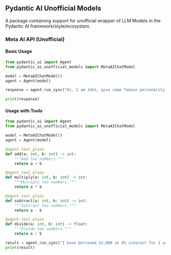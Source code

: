 ## Pydantic AI Unofficial Models

A package containing support for unofficial wrapper of LLM Models in the Pydantic AI framework/style/ecosystem.

### Meta AI API (Unofficial)

#### Basic Usage
```python
from pydantic_ai import Agent
from pydantic_ai_unofficial_models import MetaAIChatModel

model = MetaAIChatModel()
agent = Agent(model)

response = agent.run_sync("Hi, I am John, give some famous personality names based of my name.")

print(response)
```

#### Usage with Tools

```python
from pydantic_ai import Agent
from pydantic_ai_unofficial_models import MetaAIChatModel

model = MetaAIChatModel()
agent = Agent(model)

@agent.tool_plain
def add(a: int, b: int) -> int:
    """Add two numbers."""
    return a + b

@agent.tool_plain
def multiply(a: int, b: int) -> int:
    """Multiply two numbers."""
    return a * b

@agent.tool_plain
def subtract(a: int, b: int) -> int:
    """Subtract two numbers."""
    return a - b

@agent.tool_plain
def divide(a: int, b: int) -> float:
    """Divide two numbers."""
    return a / b

result = agent.run_sync("I have borrowed $2,000 at 6% interest for 1 year. What’s the EMI?")
print(result)
```
